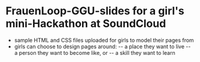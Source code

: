 # FrauenLoop-GGU-slides for a girl's mini-Hackathon at SoundCloud

- sample HTML and CSS files uploaded for girls to model their pages from
- girls can choose to design pages around:
-- a place they want to live
-- a person they want to become like, or 
-- a skill they want to learn
